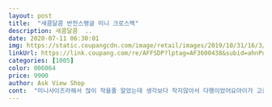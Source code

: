 ```yaml
---
layout: post 
title:  "새콤달콤 반전스팽글 미니 크로스백" 
description: 새콤달콤  ..
date: 2020-07-11 06:30:01 
img: https://static.coupangcdn.com/image/retail/images/2019/10/31/16/3/2bc91cb9-38a8-4909-8d19-e62dd3d83573.jpg 
linkUrl: https://link.coupang.com/re/AFFSDP?lptag=AF3600438&subid=ahnPublicAsk&pageKey=330140663&itemId=1055328017&vendorItemId=5526803020&traceid=V0-113-baa876aeb48dc460 
categories: [1005] 
color: 006064 
price: 9900 
author: Ask View Shop 
cont:  "미니사이즈라해서 많이 작을줄 알았는데 생각보다 작지않아서 다행이었어요아이가 고른건데 받아보고 너무 좋아하네요^^<br/>색감도 사진 그대로예요<br/>오! 입이 떡 벌어지게 이쁘네요<br/>우리딸이 유치원 갈때까지 꼭 메고 가네요<br/>튼튼해보이고 냄새도 안 나요<br/>" 
---
```

